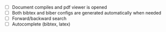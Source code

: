 - [ ] Document compiles and pdf viewer is opened
- [ ] Both bibtex and biber configs are generated automatically when needed
- [ ] Forward/backward search
- [ ] Autocomplete (bibtex, latex)